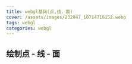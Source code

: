 ```yaml
---
title: webgl基础(点,线，面)
cover: /assets/images/232947_18714716152.webp
tags: webgl
categories: webgl
---
```



## 绘制点 - 线 - 面


